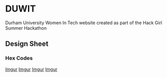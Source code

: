 # DUWIT

Durham University Women In Tech website created as part of the Hack Girl Summer Hackathon

## Design Sheet

### Hex Codes

[Imgur](https://i.imgur.com/oebLVp2.png?1)
[Imgur](https://i.imgur.com/jMtLdkO.png)
[Imgur](https://i.imgur.com/1QP3QyP.png)
[Imgur](https://i.imgur.com/oaI8Bru.png)
